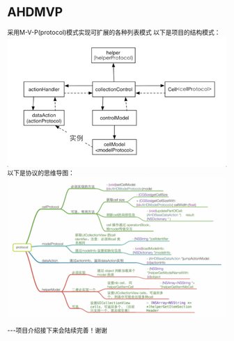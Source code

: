 # AHDMVP
采用M-V-P(protocol)模式实现可扩展的各种列表模式
以下是项目的结构模式：
![screenshot1](https://github.com/fmouer/AHDMVP/raw/master/images/MVP.png)<br>
以下是协议的思维导图：
![screenshot1](https://github.com/fmouer/AHDMVP/raw/master/images/protocol.png)<br>

---项目介绍接下来会陆续完善！谢谢
